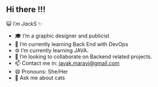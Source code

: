 ## Hi there !!! 
😺 *I´m JackS* ✨


* 🎓 I’m a graphic designer and publicist
* 🔭 I’m currently learning Back End with DevOps
* ⚙️ I’m currently learning JAVA.
* 👯 I’m looking to collaborate on Backend related projects.
* 📫 Contact me in: javak.maravi@gmail.com
* 😄 Pronouns: She/Her
* 💬 Ask me about cats
